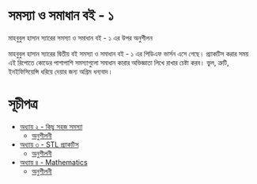 # সমস্যা ও সমাধান বই - ১
মাহবুবুল হাসান স্যারের সমস্যা ও সমাধান বই - ১ এর উপর অনুশীলন

মাহবুবুল হাসান স্যারের দ্বিতীয় বই সমস্যা ও সমাধান বই - ১ এর পিডিএফ ভার্সন এসে গেছে। প্র্যাকটিস করার সময় এই রিপোতে কোডের পাশাপাশি সমস্যাগুলো সমাধান কারার অভিজ্ঞাতা লিখে রাখার চেষ্টা করব। ভুল, ত্রুটি, ইনইফিসিয়েন্সি ধরিয়ে দেয়ার জন্য অগ্রিম ধন্যবাদ।

# সূচীপত্র
* [অধ্যায় ২ - কিছু সহজ সমস্যা](02-easy-problems/)
  * [অনুশীলনী](02-easy-problems/exercises)
* [অধ্যায় ৩ - STL প্র্যাকটিস](03-stl)
  * [অনুশীলনী](03-stl/exercises)
* [অধ্যায় ৪ - Mathematics](04-mathematics)
  * [অনুশীলনী](04-mathematics/exercises)

